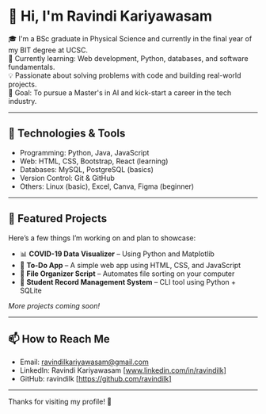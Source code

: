 # 👋 Hi, I'm Ravindi Kariyawasam

🎓 I'm a BSc graduate in Physical Science and currently in the final year of my BIT degree at UCSC.  
🌱 Currently learning: Web development, Python, databases, and software fundamentals.  
💡 Passionate about solving problems with code and building real-world projects.  
🎯 Goal: To pursue a Master's in AI and kick-start a career in the tech industry.  

---

## 🔧 Technologies & Tools

- Programming: Python, Java, JavaScript
- Web: HTML, CSS, Bootstrap, React (learning)
- Databases: MySQL, PostgreSQL (basics)
- Version Control: Git & GitHub
- Others: Linux (basic), Excel, Canva, Figma (beginner)

---

## 📌 Featured Projects

Here’s a few things I’m working on and plan to showcase:

- 📊 **COVID-19 Data Visualizer** – Using Python and Matplotlib  
- 📝 **To-Do App** – A simple web app using HTML, CSS, and JavaScript  
- 📂 **File Organizer Script** – Automates file sorting on your computer  
- 📁 **Student Record Management System** – CLI tool using Python + SQLite  

*More projects coming soon!*

---

## 📫 How to Reach Me

- Email: ravindilkariyawasam@gmail.com 
- LinkedIn: Ravindi Kariyawasam [www.linkedin.com/in/ravindilk] 
- GitHub: ravindilk [https://github.com/ravindilk]

---

Thanks for visiting my profile! 🌟
